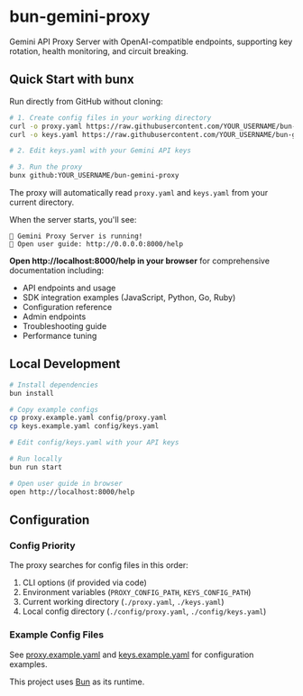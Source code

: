 # bun-gemini-proxy

Gemini API Proxy Server with OpenAI-compatible endpoints, supporting key rotation, health monitoring, and circuit breaking.

## Quick Start with bunx

Run directly from GitHub without cloning:

```bash
# 1. Create config files in your working directory
curl -o proxy.yaml https://raw.githubusercontent.com/YOUR_USERNAME/bun-gemini-proxy/main/proxy.example.yaml
curl -o keys.yaml https://raw.githubusercontent.com/YOUR_USERNAME/bun-gemini-proxy/main/keys.example.yaml

# 2. Edit keys.yaml with your Gemini API keys

# 3. Run the proxy
bunx github:YOUR_USERNAME/bun-gemini-proxy
```

The proxy will automatically read `proxy.yaml` and `keys.yaml` from your current directory.

When the server starts, you'll see:
```
🚀 Gemini Proxy Server is running!
📖 Open user guide: http://0.0.0.0:8000/help
```

**Open http://localhost:8000/help in your browser** for comprehensive documentation including:
- API endpoints and usage
- SDK integration examples (JavaScript, Python, Go, Ruby)
- Configuration reference
- Admin endpoints
- Troubleshooting guide
- Performance tuning

## Local Development

```bash
# Install dependencies
bun install

# Copy example configs
cp proxy.example.yaml config/proxy.yaml
cp keys.example.yaml config/keys.yaml

# Edit config/keys.yaml with your API keys

# Run locally
bun run start

# Open user guide in browser
open http://localhost:8000/help
```

## Configuration

### Config Priority

The proxy searches for config files in this order:
1. CLI options (if provided via code)
2. Environment variables (`PROXY_CONFIG_PATH`, `KEYS_CONFIG_PATH`)
3. Current working directory (`./proxy.yaml`, `./keys.yaml`)
4. Local config directory (`./config/proxy.yaml`, `./config/keys.yaml`)

### Example Config Files

See [proxy.example.yaml](proxy.example.yaml) and [keys.example.yaml](keys.example.yaml) for configuration examples.

This project uses [Bun](https://bun.com) as its runtime.
